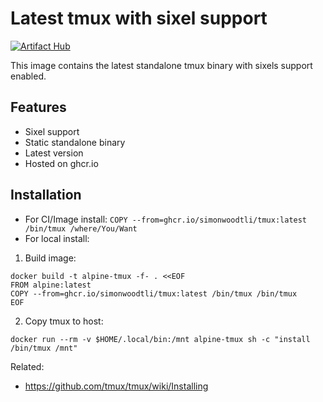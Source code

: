 # Latest tmux with sixel support

[![Artifact Hub](https://img.shields.io/endpoint?url=https://artifacthub.io/badge/repository/tmux)](https://artifacthub.io/packages/search?repo=tmux)

This image contains the latest standalone tmux binary with sixels support enabled.

## Features

* Sixel support
* Static standalone binary
* Latest version
* Hosted on ghcr.io

## Installation

* For CI/Image install: `COPY --from=ghcr.io/simonwoodtli/tmux:latest /bin/tmux /where/You/Want`
* For local install:
1. Build image:

```
docker build -t alpine-tmux -f- . <<EOF
FROM alpine:latest
COPY --from=ghcr.io/simonwoodtli/tmux:latest /bin/tmux /bin/tmux
EOF
```

2. Copy tmux to host:

```
docker run --rm -v $HOME/.local/bin:/mnt alpine-tmux sh -c "install /bin/tmux /mnt"
```

Related:

* <https://github.com/tmux/tmux/wiki/Installing>
